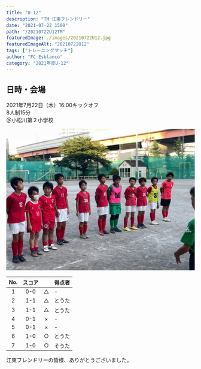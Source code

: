 ```yaml
---
title: "U-12"
description: "TM 江東フレンドリー"
date: "2021-07-22 1500"
path: "/20210722U12TM"
featuredImage: ./images/20210722U12.jpg
featuredImageAlt: "20210722U12"
tags: ["トレーニングマッチ"]
author: "FC Esblanco"
category: "2021年度U-12"
---
```


## 日時・会場

2021年7月22日（木）16:00キックオフ  
8人制15分  
＠小松川第２小学校

<script src="https://adm.shinobi.jp/s/f9835040bccb6582c56df68b8f5ecca7"></script>

![20210722U12](./images/20210722U12b.jpg "U-12")

| No.| スコア |   | 得点者  |
|:--:|:------:|:-:|:--------|
| 1  | 0-0 | △ |- |
| 2  | 1-1 | △ |とうた |
| 3  | 1-1 | △ |とうた |
| 4  | 0-1 | × |-  |
| 5  | 0-1 | × |- |
| 6  | 1-0 | ○ |とうた|
| 7  | 1-0 | ○ |そうた |

江東フレンドリーの皆様、ありがとうございました。
